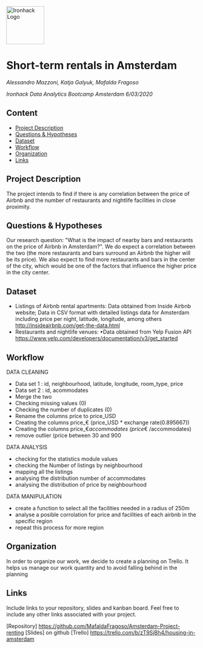 <img src="https://bit.ly/2VnXWr2" alt="Ironhack Logo" width="100"/>

# Short-term rentals in Amsterdam
*Alessandro Mazzoni, Katja Galyuk, Mafalda Fragoso*

*Ironhack Data Analytics Bootcamp*
*Amsterdam 6/03/2020*

## Content
- [Project Description](#project-description)
- [Questions & Hypotheses](#questions-hypotheses)
- [Dataset](#dataset)
- [Workflow](#workflow)
- [Organization](#organization)
- [Links](#links)


## Project Description
The project intends to find if there is any correlation between the price of Airbnb and the number of restaurants and nightlife facilities in close proximity.

## Questions & Hypotheses
Our research question: "What is the impact of nearby bars and restaurants on the price of Airbnb in Amsterdam?". We do expect a correlation between the two (the more restaurants and bars surround an Airbnb the higher will be its price). We also expect to find more restaurants and bars in the center of the city, which would be one of the factors that influence the higher price in the city center.

## Dataset
- Listings of Airbnb rental apartments: Data obtained from Inside Airbnb website; Data in CSV format with detailed listings data for Amsterdam including price per night, latitude, longitude, among others
http://insideairbnb.com/get-the-data.html
- Restaurants and nightlife venues: •Data obtained from Yelp Fusion API
https://www.yelp.com/developers/documentation/v3/get_started

## Workflow
DATA CLEANING
- Data set 1 : id, neighbourhood, latitude, longitude, room_type, price
- Data set 2 : id, acommodates
- Merge the two
- Checking missing values (0)
- Checking the number of duplicates (0)
- Rename the columns price to price_USD
- Creating the columns price_€ (price_USD * exchange rate(0.895667))
- Creating the columns price_€_accommodates (price_€ /accommodates)
- remove outlier (price between 30 and 900

DATA ANALYSIS
- checking for the statistics module values
- checking the Number of listings by neighbourhood
- mapping all the listings
- analysing the distribution number of accommodates
- analysing the distribution of price by neighbourhood

DATA MANIPULATION
- create a function to select all the facilities needed in a radius of 250m
- analyse a posible corrolation for price and facilities of each airbnb in the specific region
- repeat this process for more region


## Organization
In order to organize our work, we decide to create a planning on Trello. It helps us manage our work quantity and to avoid falling behind in the planning

## Links
Include links to your repository, slides and kanban board. Feel free to include any other links associated with your project.

[Repository] https://github.com/MafaldaFragoso/Amsterdam-Project-renting
[Slides] on github 
[Trello] https://trello.com/b/zT9SjBh4/housing-in-amsterdam
